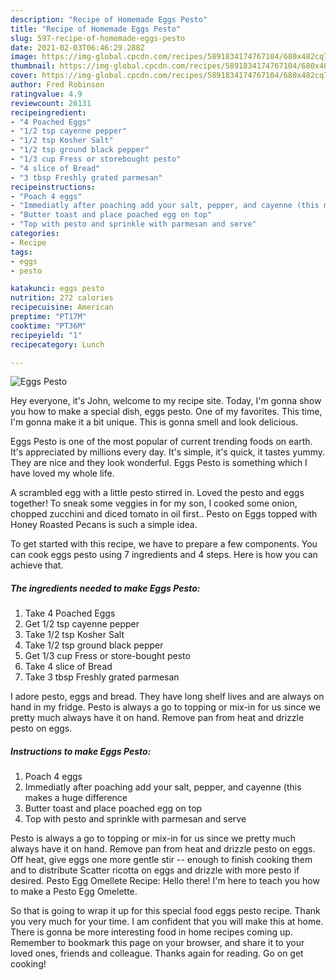 ```yaml
---
description: "Recipe of Homemade Eggs Pesto"
title: "Recipe of Homemade Eggs Pesto"
slug: 597-recipe-of-homemade-eggs-pesto
date: 2021-02-03T06:46:29.288Z
image: https://img-global.cpcdn.com/recipes/5891834174767104/680x482cq70/eggs-pesto-recipe-main-photo.jpg
thumbnail: https://img-global.cpcdn.com/recipes/5891834174767104/680x482cq70/eggs-pesto-recipe-main-photo.jpg
cover: https://img-global.cpcdn.com/recipes/5891834174767104/680x482cq70/eggs-pesto-recipe-main-photo.jpg
author: Fred Robinson
ratingvalue: 4.9
reviewcount: 26131
recipeingredient:
- "4 Poached Eggs"
- "1/2 tsp cayenne pepper"
- "1/2 tsp Kosher Salt"
- "1/2 tsp ground black pepper"
- "1/3 cup Fress or storebought pesto"
- "4 slice of Bread"
- "3 tbsp Freshly grated parmesan"
recipeinstructions:
- "Poach 4 eggs"
- "Immediatly after poaching add your salt, pepper, and cayenne (this makes a huge difference"
- "Butter toast and place poached egg on top"
- "Top with pesto and sprinkle with parmesan and serve"
categories:
- Recipe
tags:
- eggs
- pesto

katakunci: eggs pesto 
nutrition: 272 calories
recipecuisine: American
preptime: "PT17M"
cooktime: "PT36M"
recipeyield: "1"
recipecategory: Lunch

---
```



![Eggs Pesto](https://img-global.cpcdn.com/recipes/5891834174767104/680x482cq70/eggs-pesto-recipe-main-photo.jpg)

Hey everyone, it's John, welcome to my recipe site. Today, I'm gonna show you how to make a special dish, eggs pesto. One of my favorites. This time, I'm gonna make it a bit unique. This is gonna smell and look delicious.

Eggs Pesto is one of the most popular of current trending foods on earth. It's appreciated by millions every day. It's simple, it's quick, it tastes yummy. They are nice and they look wonderful. Eggs Pesto is something which I have loved my whole life.

A scrambled egg with a little pesto stirred in. Loved the pesto and eggs together! To sneak some veggies in for my son, I cooked some onion, chopped zucchini and diced tomato in oil first.. Pesto on Eggs topped with Honey Roasted Pecans is such a simple idea.


To get started with this recipe, we have to prepare a few components. You can cook eggs pesto using 7 ingredients and 4 steps. Here is how you can achieve that.

<!--inarticleads1-->

##### The ingredients needed to make Eggs Pesto:

1. Take 4 Poached Eggs
1. Get 1/2 tsp cayenne pepper
1. Take 1/2 tsp Kosher Salt
1. Take 1/2 tsp ground black pepper
1. Get 1/3 cup Fress or store-bought pesto
1. Take 4 slice of Bread
1. Take 3 tbsp Freshly grated parmesan


I adore pesto, eggs and bread. They have long shelf lives and are always on hand in my fridge. Pesto is always a go to topping or mix-in for us since we pretty much always have it on hand. Remove pan from heat and drizzle pesto on eggs. 

<!--inarticleads2-->

##### Instructions to make Eggs Pesto:

1. Poach 4 eggs
1. Immediatly after poaching add your salt, pepper, and cayenne (this makes a huge difference
1. Butter toast and place poached egg on top
1. Top with pesto and sprinkle with parmesan and serve


Pesto is always a go to topping or mix-in for us since we pretty much always have it on hand. Remove pan from heat and drizzle pesto on eggs. Off heat, give eggs one more gentle stir -- enough to finish cooking them and to distribute Scatter ricotta on eggs and drizzle with more pesto if desired. Pesto Egg Omellete Recipe: Hello there! I&#39;m here to teach you how to make a Pesto Egg Omelette. 

So that is going to wrap it up for this special food eggs pesto recipe. Thank you very much for your time. I am confident that you will make this at home. There is gonna be more interesting food in home recipes coming up. Remember to bookmark this page on your browser, and share it to your loved ones, friends and colleague. Thanks again for reading. Go on get cooking!
